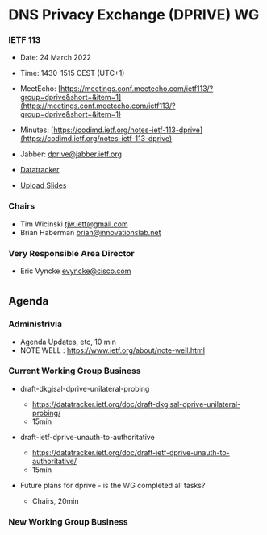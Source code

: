 
# DNS Privacy Exchange (DPRIVE) WG
### IETF 113

* Date: 24 March 2022
* Time: 1430-1515 CEST (UTC+1)
* MeetEcho: [https://meetings.conf.meetecho.com/ietf113/?group=dprive&short=&item=1](https://meetings.conf.meetecho.com/ietf113/?group=dprive&short=&item=1)
* Minutes: [https://codimd.ietf.org/notes-ietf-113-dprive](https://codimd.ietf.org/notes-ietf-113-dprive)

* Jabber: [dprive@jabber.ietf.org](dprive@jabber.ietf.org)

* [Datatracker](https://datatracker.ietf.org/wg/dprive/documents/)

* [Upload Slides](https://datatracker.ietf.org/meeting/113/session/dprive)

### Chairs
* Tim Wicinski <tjw.ietf@gmail.com>
* Brian Haberman <brian@innovationslab.net>

### Very Responsible Area Director
* Eric Vyncke <evyncke@cisco.com>

#
## Agenda

### Administrivia

* Agenda Updates, etc,  10 min
* NOTE WELL : https://www.ietf.org/about/note-well.html

### Current Working Group Business

*   draft-dkgjsal-dprive-unilateral-probing
    - https://datatracker.ietf.org/doc/draft-dkgjsal-dprive-unilateral-probing/
    - 15min

*   draft-ietf-dprive-unauth-to-authoritative
    - https://datatracker.ietf.org/doc/draft-ietf-dprive-unauth-to-authoritative/
    -  15min

*   Future plans for dprive - is the WG completed all tasks?  
    - Chairs, 20min


### New Working Group Business
